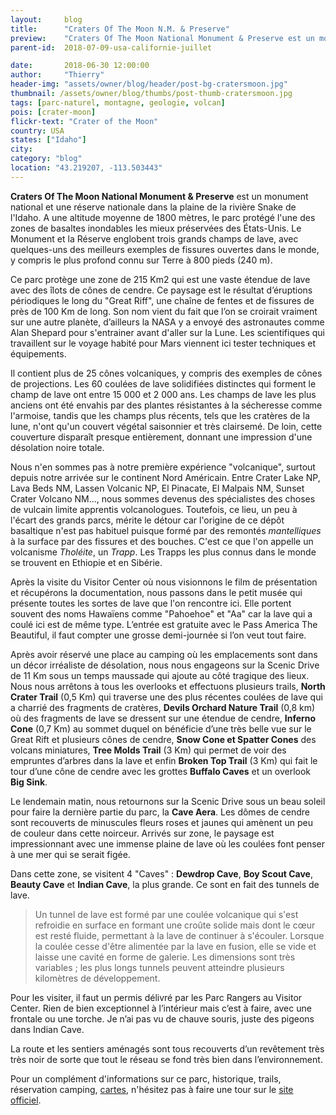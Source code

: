 ```yaml
---
layout:     blog
title:      "Craters Of The Moon N.M. & Preserve"
preview:    "Craters Of The Moon National Monument & Preserve est un monument national et une réserve nationale dans la plaine de la rivière Snake de..."
parent-id:  2018-07-09-usa-californie-juillet

date:       2018-06-30 12:00:00
author:     "Thierry"
header-img: "assets/owner/blog/header/post-bg-cratersmoon.jpg"
thumbnail: /assets/owner/blog/thumbs/post-thumb-cratersmoon.jpg
tags: [parc-naturel, montagne, geologie, volcan]
pois: [crater-moon]
flickr-text: "Crater of the Moon"
country: USA 
states: ["Idaho"]
city: 
category: "blog"
location: "43.219207, -113.503443"
---
```


**Craters Of The Moon National Monument & Preserve** est un monument national et une réserve nationale dans la plaine de la rivière Snake de l'Idaho. A une altitude moyenne de 1800 mètres, le parc protégé l'une des zones de basaltes inondables les mieux préservées des États-Unis. Le Monument et la Réserve englobent trois grands champs de lave, avec quelques-uns des meilleurs exemples de fissures ouvertes dans le monde, y compris le plus profond connu sur Terre à 800 pieds (240 m).

Ce parc protège une zone de 215 Km2 qui est une vaste étendue de lave avec des îlots de cônes de cendre. Ce paysage est le résultat d’éruptions périodiques le long du "Great Riff", une chaîne de fentes et de fissures de près de 100 Km de long. Son nom vient du fait que l’on se croirait vraiment sur une autre planète, d’ailleurs la NASA y a envoyé des astronautes comme Alan Shepard pour s'entrainer avant d'aller sur la Lune. Les scientifiques qui travaillent sur le voyage habité pour Mars viennent ici tester techniques et équipements.

Il contient plus de 25 cônes volcaniques, y compris des exemples de cônes de projections. Les 60 coulées de lave solidifiées distinctes qui forment le champ de lave ont entre 15 000 et 2 000 ans. Les champs de lave les plus anciens ont été envahis par des plantes résistantes à la sécheresse comme l'armoise, tandis que les champs plus récents, tels que les cratères de la lune, n'ont qu'un couvert végétal saisonnier et très clairsemé. De loin, cette couverture disparaît presque entièrement, donnant une impression d'une désolation noire totale.

Nous n'en sommes pas à notre première expérience "volcanique", surtout depuis notre arrivée sur le continent Nord Américain. Entre Crater Lake NP, Lava Beds NM, Lassen Volcanic NP, El Pinacate, El Malpais NM, Sunset Crater Volcano NM..., nous sommes devenus des spécialistes des choses de vulcain limite apprentis volcanologues. Toutefois, ce lieu, un peu à l'écart des grands parcs, mérite le détour car l'origine de ce dépôt basaltique n'est pas habituel puisque formé par des remontés *mantelliques* à la surface par des fissures et des bouches. C'est ce que l'on appelle un volcanisme *Tholéite*, un *Trapp*. Les Trapps les plus connus dans le monde se trouvent en Ethiopie et en Sibérie.

Après la visite du Visitor Center où nous visionnons le film de présentation et récupérons la documentation, nous passons dans le petit musée qui présente toutes les sortes de lave que l'on rencontre ici. Elle portent souvent des noms Hawaïens comme "Pahoehoe" et "Aa" car la lave qui a coulé ici est de même type. L’entrée est gratuite avec le Pass America The Beautiful, il faut compter une grosse demi-journée si l’on veut tout faire.

Après avoir réservé une place au camping où les emplacements sont dans un décor irréaliste de désolation, nous nous engageons sur la Scenic Drive de 11 Km sous un temps maussade qui ajoute au côté tragique des lieux. Nous nous arrêtons à tous les overlooks et effectuons plusieurs trails, **North Crater Trail** (0,5 Km) qui traverse une des plus récentes coulées de lave qui a charrié des fragments de cratères, **Devils Orchard Nature Trail** (0,8 km) où des fragments de lave se dressent sur une étendue de cendre, **Inferno Cone** (0,7 Km) au sommet duquel on bénéficie d’une très belle vue sur le Great Rift et plusieurs cônes de cendre, **Snow Cone et Spatter Cones** des volcans miniatures, **Tree Molds Trail** (3 Km) qui permet de voir des empruntes d’arbres dans la lave et enfin **Broken Top Trail** (3 Km) qui fait le tour d’une cône de cendre avec les grottes **Buffalo Caves** et un overlook **Big Sink**.

Le lendemain matin, nous retournons sur la Scenic Drive sous un beau soleil pour faire la dernière partie du parc, la **Cave Aera**. Les dômes de cendre sont recouverts de minuscules fleurs roses et jaunes qui amènent un peu de couleur dans cette noirceur. Arrivés sur zone, le paysage est impressionnant avec une immense plaine de lave où les coulées font penser à une mer qui se serait figée.

Dans cette zone, se visitent 4 "Caves" : **Dewdrop Cave**, **Boy Scout Cave**, **Beauty Cave** et **Indian Cave**, la plus grande. Ce sont en fait des tunnels de lave.

> Un tunnel de lave est formé par une coulée volcanique qui s'est refroidie en surface en formant une croûte solide mais dont le cœur est resté fluide, permettant à la lave de continuer à s'écouler. Lorsque la coulée cesse d'être alimentée par la lave en fusion, elle se vide et laisse une cavité en forme de galerie. Les dimensions sont très variables ; les plus longs tunnels peuvent atteindre plusieurs kilomètres de développement.

Pour les visiter, il faut un permis délivré par les Parc Rangers au Visitor Center. Rien de bien exceptionnel à l’intérieur mais c’est à faire, avec une frontale ou une torche. Je n’ai pas vu de chauve souris, juste des pigeons dans Indian Cave.

La route et les sentiers aménagés sont tous recouverts d’un revêtement très très noir de sorte que tout le réseau se fond très bien dans  l’environnement.

Pour un complément d'informations sur ce parc, historique, trails, réservation camping, [cartes](https://www.nps.gov/crmo/planyourvisit/maps.htm), n'hésitez pas à faire une tour sur le [site officiel](http://www.www.nps.gov/crmo/index.htm).